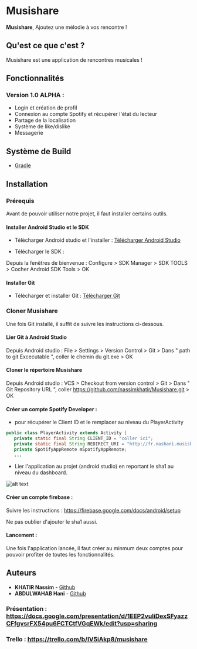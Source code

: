 # Musishare

**Musishare**, Ajoutez une mélodie à vos rencontre !

## Qu'est ce que c'est ?

Musishare est une application de rencontres musicales !

## Fonctionnalités 

### Version 1.0 ALPHA :
  * Login et création de profil
  * Connexion au compte Spotify et récupérer l'état du lecteur
  * Partage de la localisation
  * Système de like/dislike
  * Messagerie


## Système de Build
* [Gradle](https://gradle.org/)

## Installation

### Prérequis

Avant de pouvoir utiliser notre projet, il faut installer certains outils.

#### Installer Android Studio et le SDK

- Télécharger Android studio et l'installer : [Télécharger Android Studio](https://developer.android.com/studio/index.html)

- Télécharger le SDK : 

Depuis la fenêtres de bienvenue : 
  Configure > SDK Manager > SDK TOOLS > Cocher Android SDK Tools > OK
  
#### Installer Git

- Télécharger et installer Git : [Télécharger Git](https://gitforwindows.org/)

### Cloner Musishare

Une fois Git installé, il suffit de suivre les instructions ci-dessous.

#### Lier Git à Android Studio 

Depuis Android studio : 
  File > Settings > Version Control > Git > Dans " path to git Excecutable ", coller le chemin du git.exe > OK
  
#### Cloner le répertoire Musishare

Depuis Android studio : 
  VCS > Checkout from version control > Git > Dans " Git Repository URL ", coller https://github.com/nassimkhatir/Musishare.git > OK
  
####  Créer un compte Spotify Developer :


 * pour récupérer le Client ID et le remplacer au niveau du PlayerActivity 
 ```java
public class PlayerActivity extends Activity {
    private static final String CLIENT_ID = "coller ici";
    private static final String REDIRECT_URI = "http://fr.nashani.musishare/callback";
    private SpotifyAppRemote mSpotifyAppRemote;
    ...
```
 * Lier l'application au projet (android studio) en reportant le sha1 au niveau du dashboard.
 
 ![alt text](https://cdn-images-1.medium.com/max/1600/1*8c7agz6nxmez9-bm2NFCxQ.jpeg)
 
 ####  Créer un compte firebase : 
 
Suivre les instructions : https://firebase.google.com/docs/android/setup 

Ne pas oublier d'ajouter le sha1 aussi.

 ####  Lancement : 
 
 Une fois l'application lancée, il faut créer au minmum deux comptes pour pouvoir profiter de toutes les fonctionnalités. 

## Auteurs
* **KHATIR Nassim** - [Github](https://github.com/nassimkhatir)
* **ABDULWAHAB Hani** - [Github](https://github.com/HaniAbd)

### Présentation : https://docs.google.com/presentation/d/1EEP2vuliDexSFyazzCFfgvsrFX54pu6FCTCtfVGqEWk/edit?usp=sharing

### Trello : https://trello.com/b/IV5iAkp8/musishare
